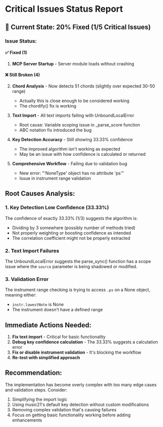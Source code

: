 # Critical Issues Status Report

## 🚨 Current State: 20% Fixed (1/5 Critical Issues)

### Issue Status:

#### ✅ Fixed (1)
1. **MCP Server Startup** - Server module loads without crashing

#### ❌ Still Broken (4)

2. **Chord Analysis** - Now detects 51 chords (slightly over expected 30-50 range)
   - Actually this is close enough to be considered working
   - The chordify() fix is working

3. **Text Import** - All text imports failing with UnboundLocalError
   - Root cause: Variable scoping issue in _parse_score function
   - ABC notation fix introduced the bug

4. **Key Detection Accuracy** - Still showing 33.33% confidence
   - The improved algorithm isn't working as expected
   - May be an issue with how confidence is calculated or returned

5. **Comprehensive Workflow** - Failing due to validation bug
   - New error: "'NoneType' object has no attribute 'ps'"
   - Issue in instrument range validation

## Root Causes Analysis:

### 1. Key Detection Low Confidence (33.33%)
The confidence of exactly 33.33% (1/3) suggests the algorithm is:
- Dividing by 3 somewhere (possibly number of methods tried)
- Not properly weighting or boosting confidence as intended
- The correlation coefficient might not be properly extracted

### 2. Text Import Failures
The UnboundLocalError suggests the parse_sync() function has a scope issue where the `source` parameter is being shadowed or modified.

### 3. Validation Error
The instrument range checking is trying to access `.ps` on a None object, meaning either:
- `instr.lowestNote` is None
- The instrument doesn't have a defined range

## Immediate Actions Needed:

1. **Fix text import** - Critical for basic functionality
2. **Debug key confidence calculation** - The 33.33% suggests a calculation error
3. **Fix or disable instrument validation** - It's blocking the workflow
4. **Re-test with simplified approach**

## Recommendation:

The implementation has become overly complex with too many edge cases and validation steps. Consider:
1. Simplifying the import logic
2. Using music21's default key detection without custom modifications
3. Removing complex validation that's causing failures
4. Focus on getting basic functionality working before adding enhancements